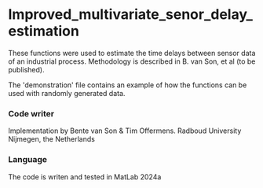 # Improved_multivariate_senor_delay_estimation

These functions were used to estimate the time delays between sensor data of an industrial process.
Methodology is described in B. van Son, et al (to be published).

The 'demonstration' file contains an example of how the functions can be used with randomly generated data. 

### Code writer 
Implementation by Bente van Son & Tim Offermens. Radboud University Nijmegen, the Netherlands

### Language
The code is writen and tested in MatLab 2024a


